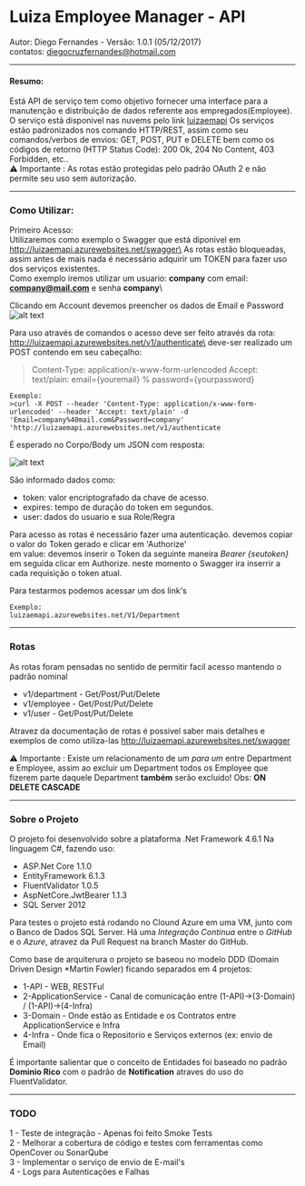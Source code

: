 # Luiza Employee Manager - API
 Autor: Diego Fernandes  - Versão: 1.0.1 (05/12/2017)\
 contatos: diegocruzfernandes@hotmail.com

---

####  Resumo:

Está API de serviço tem como objetivo fornecer uma interface para a manutenção e distribuição de dados referente aos empregados(Employee).
O serviço está disponivel nas nuvems pelo link [luizaemapi](http://luizaemapi.azurewebsites.net "Luiza EM - API - Azure - Clound")
Os serviços estão padronizados nos comando HTTP/REST, assim como seu comandos/verbos de envios: GET, POST, PUT e DELETE bem como os códigos de retorno (HTTP Status Code): 200 Ok, 204 No Content, 403 Forbidden, etc..\
:warning: Importante : As rotas estão protegidas pelo padrão OAuth 2 e não permite seu uso sem autorização.

---

### Como Utilizar:
Primeiro Acesso:\
Utilizaremos como exemplo o Swagger que está diponivel em http://luizaemapi.azurewebsites.net/swagger\
As rotas estão bloqueadas, assim antes de mais nada é necessário adquirir um TOKEN para fazer uso dos serviços existentes.\
Como exemplo iremos utilizar um usuario: **company**  com email: **company@mail.com** e senha **company**\

Clicando em Account devemos preencher os dados de Email e Password
![alt text](http://uploaddeimagens.com.br/images/001/201/435/full/01a.png)


Para uso através de comandos o acesso deve ser feito através da rota: http://luizaemapi.azurewebsites.net/v1/authenticate\
deve-ser realizado um POST contendo em seu cabeçalho:

>Content-Type: application/x-www-form-urlencoded
>Accept: text/plain: email={youremail} % password={yourpassword}

```
Exemplo: 
>curl -X POST --header 'Content-Type: application/x-www-form-urlencoded' --header 'Accept: text/plain' -d 'Email=company%40mail.com&Password=company' 'http://luizaemapi.azurewebsites.net/v1/authenticate
```

É esperado no Corpo/Body um JSON com resposta:

![alt text](http://uploaddeimagens.com.br/images/001/201/438/full/01bb.png)

São informado dados como:
- token: valor encriptografado da chave de acesso. 
- expires: tempo de duração do token em segundos.
- user: dados do usuario e sua Role/Regra 
   
Para acesso as rotas é necessário fazer uma autenticação.
devemos copiar o valor do Token gerado e clicar em 'Authorize'\
em value: devemos inserir o Token da seguinte maneira
*Bearer {seutoken}*
em seguida clicar em Authorize.
neste momento o Swagger ira inserrir a cada requisição o token atual.

Para testarmos podemos acessar um dos link's 
```
Exemplo:
luizaemapi.azurewebsites.net/V1/Department
```

---

### Rotas

As rotas foram pensadas no sentido de permitir facil acesso mantendo o padrão nominal

- v1/department - Get/Post/Put/Delete
- v1/employee  - Get/Post/Put/Delete
- v1/user - Get/Post/Put/Delete

Atravez da documentação de rotas é possivel saber mais detalhes e exemplos de como utiliza-las
http://luizaemapi.azurewebsites.net/swagger

:warning: Importante :
Existe um relacionamento de _um para um_ entre Department e Employee, assim ao excluir um Department todos os Employee que fizerem parte daquele Department **também** serão excluido!
Obs: **ON DELETE CASCADE**

---
### Sobre o Projeto

O projeto foi desenvolvido sobre a plataforma .Net Framework 4.6.1 
Na linguagem C#, fazendo uso:

- ASP.Net Core 1.1.0
- EntityFramework 6.1.3
- FluentValidator 1.0.5
- AspNetCore.JwtBearer 1.1.3
- SQL Server 2012

Para testes o projeto está rodando no Clound Azure em uma VM, junto com o Banco de Dados SQL Server.
Há uma *Integração Continua* entre o *GitHub* e o *Azure*, atravez da Pull Request na branch Master do GitHub.

Como base de arquiterura o projeto se baseou no modelo DDD (Domain Driven Design *Martin Fowler) ficando separados em 4 projetos:

- 1-API - WEB, RESTFul
- 2-ApplicationService - Canal de comunicação entre (1-API)->(3-Domain) / (1-API)->(4-Infra)
- 3-Domain - Onde estão as Entidade e os Contratos entre ApplicationService e Infra
- 4-Infra - Onde fica o Repositorio e Serviços externos (ex: envio de Email)

É importante salientar que o conceito de Entidades foi baseado no padrão **Dominio Rico** com o padrão de **Notification** atraves do uso do FluentValidator.

---
### TODO

1 - Teste de integração - Apenas foi feito Smoke Tests\
2 - Melhorar a cobertura de código e testes com ferramentas como OpenCover ou SonarQube\
3 - Implementar o serviço de envio de E-mail's\
4 - Logs para Autenticações e Falhas
